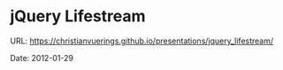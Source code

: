 # jQuery Lifestream

URL: https://christianvuerings.github.io/presentations/jquery_lifestream/

Date: 2012-01-29
